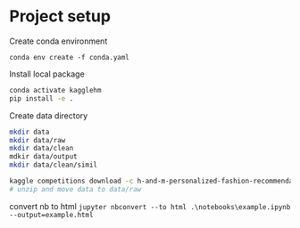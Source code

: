 # Project setup

Create conda environment

`conda env create -f conda.yaml`

Install local package
```bash
conda activate kagglehm
pip install -e .
```

Create data directory

```bash
mkdir data
mkdir data/raw
mkdir data/clean
mdkir data/output
mkdir data/clean/simil

kaggle competitions download -c h-and-m-personalized-fashion-recommendations
# unzip and move data to data/raw
```



convert nb to html
`jupyter nbconvert --to html .\notebooks\example.ipynb --output=example.html`